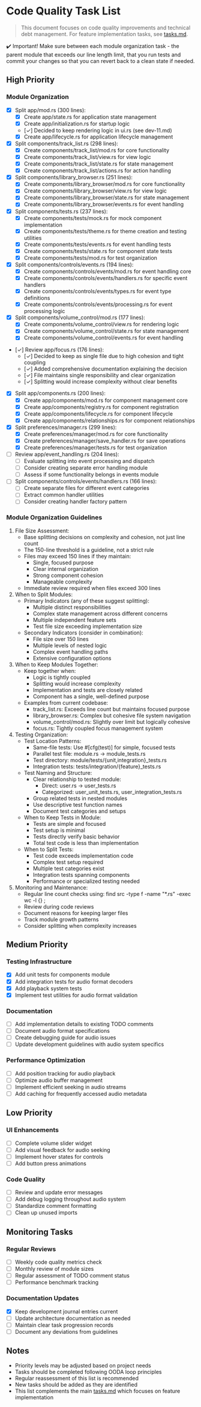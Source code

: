 # Code Quality Task List

> This document focuses on code quality improvements and technical debt management. For feature implementation tasks, see [tasks.md](tasks.md).

:heavy_check_mark: Important! Make sure between each module organization task - the parent module that exceeds our line length limit, that you run tests and commit your changes so that you can revert back to a clean state if needed.

## High Priority

### Module Organization
- [x] Split app/mod.rs (300 lines):
  - [x] Create app/state.rs for application state management
  - [x] Create app/initialization.rs for startup logic
  - [✓] Decided to keep rendering logic in ui.rs (see dev-11.md)
  - [x] Create app/lifecycle.rs for application lifecycle management

- [x] Split components/track_list.rs (298 lines):
  - [x] Create components/track_list/mod.rs for core functionality
  - [x] Create components/track_list/view.rs for view logic
  - [x] Create components/track_list/state.rs for state management
  - [x] Create components/track_list/actions.rs for action handling

- [x] Split components/library_browser.rs (251 lines):
  - [x] Create components/library_browser/mod.rs for core functionality
  - [x] Create components/library_browser/view.rs for view logic
  - [x] Create components/library_browser/state.rs for state management
  - [x] Create components/library_browser/events.rs for event handling

- [x] Split components/tests.rs (237 lines):
  - [x] Create components/tests/mock.rs for mock component implementation
  - [x] Create components/tests/theme.rs for theme creation and testing utilities
  - [x] Create components/tests/events.rs for event handling tests
  - [x] Create components/tests/state.rs for component state tests
  - [x] Create components/tests/mod.rs for test organization

- [x] Split components/controls/events.rs (194 lines):
  - [x] Create components/controls/events/mod.rs for event handling core
  - [x] Create components/controls/events/handlers.rs for specific event handlers
  - [x] Create components/controls/events/types.rs for event type definitions
  - [x] Create components/controls/events/processing.rs for event processing logic

- [x] Split components/volume_control/mod.rs (177 lines):
  - [x] Create components/volume_control/view.rs for rendering logic
  - [x] Create components/volume_control/state.rs for state management
  - [x] Create components/volume_control/events.rs for event handling

- [✓] Review app/focus.rs (176 lines):
  - [✓] Decided to keep as single file due to high cohesion and tight coupling
  - [✓] Added comprehensive documentation explaining the decision
  - [✓] File maintains single responsibility and clear organization
  - [✓] Splitting would increase complexity without clear benefits

- [x] Split app/components.rs (200 lines):
  - [x] Create app/components/mod.rs for component management core
  - [x] Create app/components/registry.rs for component registration
  - [x] Create app/components/lifecycle.rs for component lifecycle
  - [x] Create app/components/relationships.rs for component relationships

- [x] Split preferences/manager.rs (299 lines):
  - [x] Create preferences/manager/mod.rs for core functionality
  - [x] Create preferences/manager/save_handler.rs for save operations
  - [x] Create preferences/manager/tests.rs for test organization

- [ ] Review app/event_handling.rs (204 lines):
  - [ ] Evaluate splitting into event processing and dispatch
  - [ ] Consider creating separate error handling module
  - [ ] Assess if some functionality belongs in events module

- [ ] Split components/controls/events/handlers.rs (166 lines):
  - [ ] Create separate files for different event categories
  - [ ] Extract common handler utilities
  - [ ] Consider creating handler factory pattern

### Module Organization Guidelines
1. File Size Assessment:
   - Base splitting decisions on complexity and cohesion, not just line count
   - The 150-line threshold is a guideline, not a strict rule
   - Files may exceed 150 lines if they maintain:
     * Single, focused purpose
     * Clear internal organization
     * Strong component cohesion
     * Manageable complexity
   - Immediate review required when files exceed 300 lines
2. When to Split Modules:
   - Primary Indicators (any of these suggest splitting):
     * Multiple distinct responsibilities
     * Complex state management across different concerns
     * Multiple independent feature sets
     * Test file size exceeding implementation size
   - Secondary Indicators (consider in combination):
     * File size over 150 lines
     * Multiple levels of nested logic
     * Complex event handling paths
     * Extensive configuration options
3. When to Keep Modules Together:
   - Keep together when:
     * Logic is tightly coupled
     * Splitting would increase complexity
     * Implementation and tests are closely related
     * Component has a single, well-defined purpose
   - Examples from current codebase:
     * track_list.rs: Exceeds line count but maintains focused purpose
     * library_browser.rs: Complex but cohesive file system navigation
     * volume_control/mod.rs: Slightly over limit but logically cohesive
     * focus.rs: Tightly coupled focus management system
4. Testing Organization:
   - Test Location Patterns:
     * Same-file tests: Use #[cfg(test)] for simple, focused tests
     * Parallel test file: module.rs → module_tests.rs
     * Test directory: module/tests/{unit,integration}_tests.rs
     * Integration tests: tests/integration/{feature}_tests.rs
   - Test Naming and Structure:
     * Clear relationship to tested module:
       - Direct: user.rs → user_tests.rs
       - Categorized: user_unit_tests.rs, user_integration_tests.rs
     * Group related tests in nested modules
     * Use descriptive test function names
     * Document test categories and setups
   - When to Keep Tests in Module:
     * Tests are simple and focused
     * Test setup is minimal
     * Tests directly verify basic behavior
     * Total test code is less than implementation
   - When to Split Tests:
     * Test code exceeds implementation code
     * Complex test setup required
     * Multiple test categories exist
     * Integration tests spanning components
     * Performance or specialized testing needed
5. Monitoring and Maintenance:
   - Regular line count checks using: find src -type f -name "*.rs" -exec wc -l {} \;
   - Review during code reviews
   - Document reasons for keeping larger files
   - Track module growth patterns
   - Consider splitting when complexity increases

## Medium Priority
### Testing Infrastructure
- [x] Add unit tests for components module
- [x] Add integration tests for audio format decoders
- [x] Add playback system tests
- [x] Implement test utilities for audio format validation
### Documentation
- [ ] Add implementation details to existing TODO comments
- [ ] Document audio format specifications
- [ ] Create debugging guide for audio issues
- [ ] Update development guidelines with audio system specifics
### Performance Optimization
- [ ] Add position tracking for audio playback
- [ ] Optimize audio buffer management
- [ ] Implement efficient seeking in audio streams
- [ ] Add caching for frequently accessed audio metadata
## Low Priority
### UI Enhancements
- [ ] Complete volume slider widget
- [ ] Add visual feedback for audio seeking
- [ ] Implement hover states for controls
- [ ] Add button press animations
### Code Quality
- [ ] Review and update error messages
- [ ] Add debug logging throughout audio system
- [ ] Standardize comment formatting
- [ ] Clean up unused imports
## Monitoring Tasks
### Regular Reviews
- [ ] Weekly code quality metrics check
- [ ] Monthly review of module sizes
- [ ] Regular assessment of TODO comment status
- [ ] Performance benchmark tracking
### Documentation Updates
- [x] Keep development journal entries current
- [ ] Update architecture documentation as needed
- [ ] Maintain clear task progression records
- [ ] Document any deviations from guidelines
## Notes
- Priority levels may be adjusted based on project needs
- Tasks should be completed following OODA loop principles
- Regular reassessment of this list is recommended
- New tasks should be added as they are identified
- This list complements the main [tasks.md](tasks.md) which focuses on feature implementation
